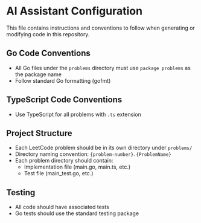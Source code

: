 # AI Assistant Configuration

This file contains instructions and conventions to follow when generating or modifying code in this repository.

## Go Code Conventions

- All Go files under the `problems` directory must use `package problems` as the package name
- Follow standard Go formatting (gofmt)

## TypeScript Code Conventions

- Use TypeScript for all problems with `.ts` extension

## Project Structure

- Each LeetCode problem should be in its own directory under `problems/`
- Directory naming convention: `{problem-number}.{ProblemName}`
- Each problem directory should contain:
  - Implementation file (main.go, main.ts, etc.)
  - Test file (main_test.go, etc.)

## Testing

- All code should have associated tests
- Go tests should use the standard testing package
